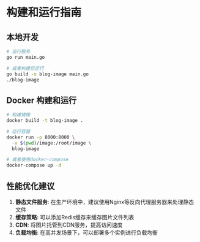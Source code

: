 # 构建和运行指南

## 本地开发

```bash
# 运行服务
go run main.go

# 或者构建后运行
go build -o blog-image main.go
./blog-image
```

## Docker 构建和运行

```bash
# 构建镜像
docker build -t blog-image .

# 运行容器
docker run -p 8000:8000 \
  -v $(pwd)/image:/root/image \
  blog-image

# 或者使用docker-compose
docker-compose up -d
```

## 性能优化建议

1. **静态文件服务**: 在生产环境中，建议使用Nginx等反向代理服务器来处理静态文件
2. **缓存策略**: 可以添加Redis缓存来缓存图片文件列表
3. **CDN**: 将图片托管到CDN服务，提高访问速度
4. **负载均衡**: 在高并发场景下，可以部署多个实例进行负载均衡
